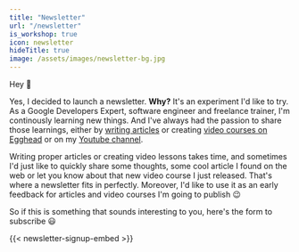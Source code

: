 ```yaml
---
title: "Newsletter"
url: "/newsletter"
is_workshop: true
icon: newsletter
hideTitle: true
image: /assets/images/newsletter-bg.jpg
---
```


Hey :wave:

Yes, I decided to launch a newsletter. **Why?** It's an experiment I'd like to try. As a Google Developers Expert, software engineer and freelance trainer, I'm continously learning new things. And I've always had the passion to share those learnings, either by [writing articles](/blog) or creating [video courses on Egghead](https://egghead.io/instructors/juri-strumpflohner?af=fj2vsx) or on my [Youtube channel](http://www.youtube.com/c/JuriStrumpflohner).

Writing proper articles or creating video lessons takes time, and sometimes I'd just like to quickly share some thoughts, some cool article I found on the web or let you know about that new video course I just released. That's where a newsletter fits in perfectly. Moreover, I'd like to use it as an early feedback for articles and video courses I'm going to publish :wink:

So if this is something that sounds interesting to you, here's the form to subscribe :smiley:

{{< newsletter-signup-embed >}}